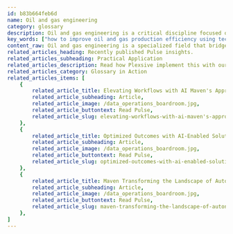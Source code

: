 ```yaml
---
id: b83b664feb6d
name: Oil and gas engineering
category: glossary
description: Oil and gas engineering is a critical discipline focused on the effective and safe extraction of hydrocarbons, employing advanced technologies to optimize yield, ensuring efficiency and sustainability in the energy sector.
key_words: ["how to improve oil and gas production efficiency using technology", "benefits of AI in oil and gas reservoir management", "ways to increase safety in oil and gas extraction processes", "leveraging big data for oil field development planning", "advanced digital technologies in oil and gas engineering", "environmental impact reduction strategies in oil and gas industry", "IoT applications for remote monitoring in oilfields", "economic advantages of predictive analytics in oil production", "sustainable oil and gas extraction methods", "role of oil and gas engineers in energy sustainability"]
content_raw: Oil and gas engineering is a specialized field that bridges the gap between the discovery and production of oil and gas. Involved in every stage of the process, oil and gas engineers design, implement, and manage systems to efficiently and safely extract these vital resources from the earth. These engineers work in tandem with geoscientists to fully comprehend the properties of underlying rock formations, plan the most effective drilling methods, and conduct rigorous daily operations monitoring. This expertise in oil and gas engineering offers substantial business benefits. The ability to predict profitability of reservoirs and meticulously plan drilling operations helps energy companies optimize their yield, improving both efficiency and safety. Moreover, it allows for the transformation of raw data into actionable insights that enhance sustainability and reduce environmental impact. In the modern world, oil and gas engineers are leveraging advanced digital technologies to achieve these goals. For example, engineers use state-of-the-art analytics and big data to orchestrate the best plan for field development and drilling activities, minimizing risks while boosting efficiency. AI-enabled systems aid in maximizing the volume of oil or gas extracted. Highlighting the versatility of the profession, production engineers manage the productivity of wells and entire oilfields. Utilizing the cutting-edge digital solutions, they can perform remote monitoring and execute the adequate adjustments, regardless of their geographic location. Through the strategic use of advanced sensors and Internet of Things (IoT) technology, they are able to unlock unprecedented levels of productivity. By partnering with Maven Technologies, businesses can access this wealth of expertise, facilitating the seamless integration of elite technologies by seasoned professionals, resulting in increased productivity and sustainable business growth. After all, in today's digital era, the key to unlocking productivity lies in innovative solutions for the modern global landscape.
related_articles_heading: Recently published Pulse insights.
related_articles_subheading: Practical Application
related_articles_description: Read how Plexsive implement this with our clients.
related_articles_category: Glossary in Action
related_articles_items: [
	{
		related_article_title: Elevating Workflows with AI Maven's Approach,
		related_article_subheading: Article,
		related_article_image: /data_operations_boardroom.jpg,
		related_article_buttontext: Read Pulse,
		related_article_slug: elevating-workflows-with-ai-maven's-approach
	},
	{
		related_article_title: Optimized Outcomes with AI-Enabled Solutions,
		related_article_subheading: Article,
		related_article_image: /data_operations_boardroom.jpg,
		related_article_buttontext: Read Pulse,
		related_article_slug: optimized-outcomes-with-ai-enabled-solutions
	},
	{
		related_article_title: Maven Transforming the Landscape of Autonomous Vehicles,
		related_article_subheading: Article,
		related_article_image: /data_operations_boardroom.jpg,
		related_article_buttontext: Read Pulse,
		related_article_slug: maven-transforming-the-landscape-of-autonomous-vehicles
	},
]
---
```

